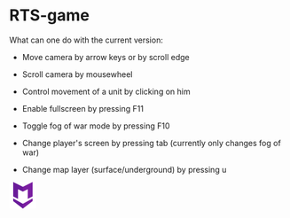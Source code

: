 # RTS-game

What can one do with the current version:

* Move camera by arrow keys or by scroll edge
* Scroll camera by mousewheel

* Control movement of a unit by clicking on him
* Enable fullscreen by pressing F11
* Toggle fog of war mode by pressing F10
* Change player's screen by pressing tab (currently only changes fog of war)
* Change map layer (surface/underground) by pressing u

![Object dependencies](https://github.com/adam-p/markdown-here/raw/master/src/common/images/icon48.png "Object dependencies")